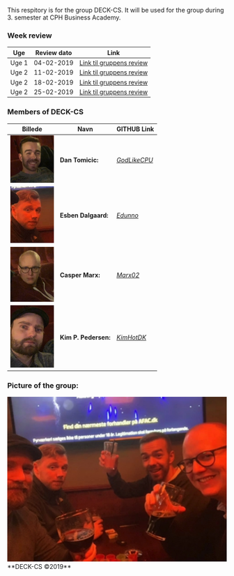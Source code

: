 This respitory is for the group DECK-CS.
It will be used for the group during 3. semester at CPH Business Academy.

### Week review

Uge | Review dato | Link
------------ | ------------- | -------------
Uge 1| 04-02-2019 | [Link til gruppens review](https://kimhotdk.github.io/DECK-CS/week1) 
Uge 2| 11-02-2019 |  [Link til gruppens review](https://kimhotdk.github.io/DECK-CS/week2) 
Uge 2| 18-02-2019 |  [Link til gruppens review](https://kimhotdk.github.io/DECK-CS/week3) 
Uge 2| 25-02-2019 |  [Link til gruppens review](https://kimhotdk.github.io/DECK-CS/week4) 

### Members of DECK-CS

Billede | Navn | GITHUB Link
------------ | ------------- | -------------
<img src="Dan-resized.jpg" width="100"/> |  **Dan Tomicic:** | [_GodLikeCPU_](https://github.com/GodLikeCPU)  
<img src="Esben2-resized.jpg" width="100"/> | **Esben Dalgaard:** | [_Edunno_](https://github.com/Edunno)  
<img src="Casper-resized.jpg" width="100"/> | **Casper Marx:** | [_Marx02_](https://github.com/Marx02)
<img src="Kim-resized.jpg" width="100"/> | **Kim P. Pedersen:** | [_KimHotDK_](https://github.com/KimHotDK)

### Picture of the group:
<img src="48390921_2236580056373541_3832447443329351680_n-resized.jpg" width="700"/>  
**DECK-CS ©2019**
